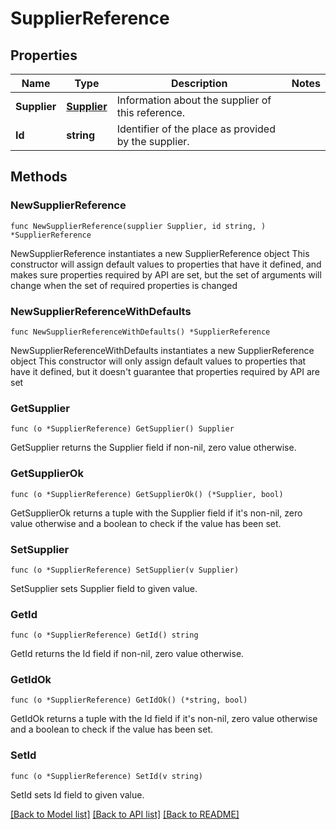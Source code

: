 # SupplierReference

## Properties

Name | Type | Description | Notes
------------ | ------------- | ------------- | -------------
**Supplier** | [**Supplier**](Supplier.md) | Information about the supplier of this reference. | 
**Id** | **string** | Identifier of the place as provided by the supplier. | 

## Methods

### NewSupplierReference

`func NewSupplierReference(supplier Supplier, id string, ) *SupplierReference`

NewSupplierReference instantiates a new SupplierReference object
This constructor will assign default values to properties that have it defined,
and makes sure properties required by API are set, but the set of arguments
will change when the set of required properties is changed

### NewSupplierReferenceWithDefaults

`func NewSupplierReferenceWithDefaults() *SupplierReference`

NewSupplierReferenceWithDefaults instantiates a new SupplierReference object
This constructor will only assign default values to properties that have it defined,
but it doesn't guarantee that properties required by API are set

### GetSupplier

`func (o *SupplierReference) GetSupplier() Supplier`

GetSupplier returns the Supplier field if non-nil, zero value otherwise.

### GetSupplierOk

`func (o *SupplierReference) GetSupplierOk() (*Supplier, bool)`

GetSupplierOk returns a tuple with the Supplier field if it's non-nil, zero value otherwise
and a boolean to check if the value has been set.

### SetSupplier

`func (o *SupplierReference) SetSupplier(v Supplier)`

SetSupplier sets Supplier field to given value.


### GetId

`func (o *SupplierReference) GetId() string`

GetId returns the Id field if non-nil, zero value otherwise.

### GetIdOk

`func (o *SupplierReference) GetIdOk() (*string, bool)`

GetIdOk returns a tuple with the Id field if it's non-nil, zero value otherwise
and a boolean to check if the value has been set.

### SetId

`func (o *SupplierReference) SetId(v string)`

SetId sets Id field to given value.



[[Back to Model list]](../README.md#documentation-for-models) [[Back to API list]](../README.md#documentation-for-api-endpoints) [[Back to README]](../README.md)


